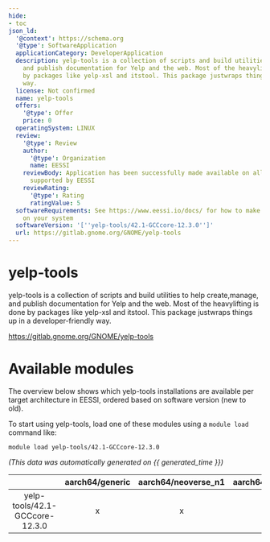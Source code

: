 ```yaml
---
hide:
- toc
json_ld:
  '@context': https://schema.org
  '@type': SoftwareApplication
  applicationCategory: DeveloperApplication
  description: yelp-tools is a collection of scripts and build utilities to help create,manage,
    and publish documentation for Yelp and the web. Most of the heavylifting is done
    by packages like yelp-xsl and itstool. This package justwraps things up in a developer-friendly
    way.
  license: Not confirmed
  name: yelp-tools
  offers:
    '@type': Offer
    price: 0
  operatingSystem: LINUX
  review:
    '@type': Review
    author:
      '@type': Organization
      name: EESSI
    reviewBody: Application has been successfully made available on all architectures
      supported by EESSI
    reviewRating:
      '@type': Rating
      ratingValue: 5
  softwareRequirements: See https://www.eessi.io/docs/ for how to make EESSI available
    on your system
  softwareVersion: '[''yelp-tools/42.1-GCCcore-12.3.0'']'
  url: https://gitlab.gnome.org/GNOME/yelp-tools
---
```


yelp-tools
==========


yelp-tools is a collection of scripts and build utilities to help create,manage, and publish documentation for Yelp and the web. Most of the heavylifting is done by packages like yelp-xsl and itstool. This package justwraps things up in a developer-friendly way.

https://gitlab.gnome.org/GNOME/yelp-tools
# Available modules


The overview below shows which yelp-tools installations are available per target architecture in EESSI, ordered based on software version (new to old).

To start using yelp-tools, load one of these modules using a `module load` command like:

```shell
module load yelp-tools/42.1-GCCcore-12.3.0
```

*(This data was automatically generated on {{ generated_time }})*  

| |aarch64/generic|aarch64/neoverse_n1|aarch64/neoverse_v1|x86_64/generic|x86_64/amd/zen2|x86_64/amd/zen3|x86_64/amd/zen4|x86_64/intel/haswell|x86_64/intel/sapphirerapids|x86_64/intel/skylake_avx512|aarch64/nvidia/grace|
| :---: | :---: | :---: | :---: | :---: | :---: | :---: | :---: | :---: | :---: | :---: | :---: |
|yelp-tools/42.1-GCCcore-12.3.0|x|x|x|x|x|x|x|x|x|x|x|
